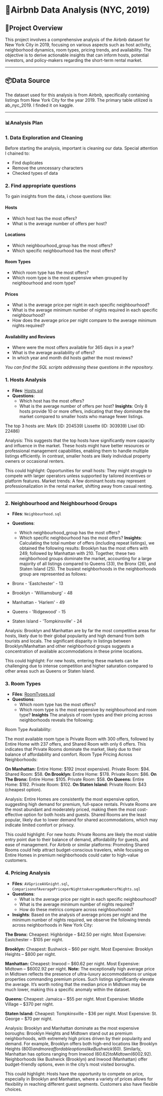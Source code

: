# 🏨Airbnb Data Analysis (NYC, 2019)

## 📜Project Overview
This project involves a comprehensive analysis of the Airbnb dataset for New York City in 2019, focusing on various aspects such as host activity, neighborhood dynamics, room types, pricing trends, and availability. The objective is to derive actionable insights that can inform hosts, potential investors, and policy-makers regarding the short-term rental market.

---

## 📦Data Source
The dataset used for this analysis is from Airbnb, specifically containing listings from New York City for the year 2019. The primary table utilized is ab_nyc_2019. I finded it on kaggle. 

---

### **📊Analysis Plan**

### **1. Data Exploration and Cleaning**
Before starting the analysis, important is cleaning our data. Special attention I chained to:
- Find duplicates
- Remove the unncessary characters
- Checked types of data

### **2. Find appropriate questions**
To gain insights from the data, i chose questions like:

#### **Hosts**
- Which host has the most offers?
- What is the average number of offers per host?

#### **Locations**
- Which neighbourhood_group has the most offers?
- Which specific neighbourhood has the most offers?

#### **Room Types**
- Which room type has the most offers?
- Which room type is the most expensive when grouped by neighbourhood and room type?

#### **Prices**
- What is the average price per night in each specific neighbourhood?
- What is the average minimum number of nights required in each specific neighbourhood?
- How does the average price per night compare to the average minimum nights required?

#### **Availability and Reviews**
- Where were the most offers available for 365 days in a year?
- What is the average availability of offers?
- In which year and month did hosts gather the most reviews?

*You can find the SQL scripts addressing these questions in the repository.*

### **1. Hosts Analysis**
- **Files**: [Hosts.sql](DataAnalysis/Hosts.sql)
- **Questions**:
  - Which host has the most offers?
  - What is the average number of offers per host?
**Insights**:
Only 8 hosts provide 10 or more offers, indicating that they dominate the market compared to smaller hosts who manage fewer listings.

The top 3 hosts are:
Mark (ID: 204539)
Lissette (ID: 303939)
Lisel (ID: 22486)

Analysis:
This suggests that the top hosts have significantly more capacity and influence in the market. These hosts might have better resources or professional management capabilities, enabling them to handle multiple listings efficiently. In contrast, smaller hosts are likely individual property owners or occasional renters. 

This could highlight:
Opportunities for small hosts: They might struggle to compete with larger operators unless supported by tailored incentives or platform features.
Market trends: A few dominant hosts may represent professionalization in the rental market, shifting away from casual renting.

---

### **2. Neighbourhood and Neighbourhood Groups**
- **Files**: `Neighbourhood.sql`
- **Questions**:
  - Which neighbourhood_group has the most offers?
  - Which specific neighbourhood has the most offers?
**Insights**:
Calculating the total number of offers (including repeat listings), we obtained the following results:
Brooklyn has the most offers with 249, followed by Manhattan with 210.
Together, these two neighborhood groups dominate the market, accounting for a large majority of all listings compared to Queens (33), the Bronx (26), and Staten Island (25).
The busiest neighborhoods in the neighborhoods group are represented as follows:

- Bronx - 'Eastchester' - 13
- Brooklyn - 'Williamsburg' - 48
- Manhattan - 'Harlem' - 49
- Queens - 'Ridgewood' - 15
- Staten Island - 'Tompkinsville' - 24

Analysis:
Brooklyn and Manhattan are by far the most competitive areas for hosts, likely due to their global popularity and high demand from both tourists and locals.
The significant disparity in listings between Brooklyn/Manhattan and other neighborhood groups suggests a concentration of available accommodations in these prime locations.

This could highlight:
For new hosts, entering these markets can be challenging due to intense competition and higher saturation compared to other areas such as Queens or Staten Island.

### **3. Room Types**
- **Files**: [RoomTypes.sql](DataAnalysis/RoomTypes.sql)
- **Questions**:
  - Which room type has the most offers?
  - Which room type is the most expensive by neighbourhood and room type?
 **Insights**
The analysis of room types and their pricing across neighborhoods reveals the following:

Room Type Availability:

The most available room type is Private Room with 300 offers, followed by Entire Home with 237 offers, and Shared Room with only 6 offers.
This indicates that Private Rooms dominate the market, likely due to their balance of affordability and comfort.
Room Type Pricing Across Neighborhoods:

**On Manhattan:**
Entire Home: $192 (most expensive).
Private Room: $94.
Shared Room: $58.
**On Brooklyn:**
Entire Home: $178.
Private Room: $86.
**On The Bronx:**
Entire Home: $105.
Private Room: $58.
**On Queens:**
Entire Home: $192.
Private Room: $102.
**On Staten Island:**
Private Room: $43 (cheapest option).

Analysis:
Entire Homes are consistently the most expensive option, suggesting high demand for premium, full-space rentals.
Private Rooms are the most abundant and moderately priced, making them the most cost-effective option for both hosts and guests.
Shared Rooms are the least popular, likely due to lower demand for shared accommodations, which may indicate limited comfort or privacy.

This could highlight:
For new hosts: Private Rooms are likely the most viable entry point due to their balance of demand, affordability for guests, and ease of management.
For Airbnb or similar platforms: Promoting Shared Rooms could help attract budget-conscious travelers, while focusing on Entire Homes in premium neighborhoods could cater to high-value customers.

### **4. Pricing Analysis**
- **Files**: `AVGpriceAVGnight.sql`, `ComparisonofAveragePriceperNighttoAverageNumberofNights.sql`
- **Questions**:
  - What is the average price per night in each specific neighbourhood?
  - What is the average minimum number of nights required?
  - How do these metrics compare across neighbourhoods?
- **Insights**:
Based on the analysis of average prices per night and the minimum number of nights required, we observe the following trends across neighborhoods in New York City:

**The Bronx:**
Cheapest: Highbridge – $42.50 per night.
Most Expensive: Eastchester – $105 per night.

**Brooklyn:**
Cheapest: Bushwick – $60 per night.
Most Expensive: Brooklyn Heights – $800 per night.

**Manhattan:**
Cheapest: Inwood – $60.62 per night.
Most Expensive: Midtown – $6002.92 per night.
**Note:**
The exceptionally high average price in Midtown reflects the presence of ultra-luxury accommodations or unique properties commanding premium prices. 
Such listings significantly elevate the average. It’s worth noting that the median price in Midtown may be much lower, making this a specific anomaly within the dataset.

**Queens:**
Cheapest: Jamaica – $55 per night.
Most Expensive: Middle Village – $370 per night.

**Staten Island:**
Cheapest: Tompkinsville – $36 per night.
Most Expensive: St. George – $70 per night.

Analysis:
Brooklyn and Manhattan dominate as the most expensive boroughs:
Brooklyn Heights and Midtown stand out as premium neighborhoods, with extremely high prices driven by their popularity and demand.
For example, Brooklyn offers both high-end locations like Brooklyn Heights ($800) and more affordable options like Bushwick ($60).
Similarly, Manhattan has options ranging from Inwood ($60.62) to Midtown ($6002.92).
Neighborhoods like Bushwick (Brooklyn) and Inwood (Manhattan) offer budget-friendly options, even in the city’s most visited boroughs.

This could highlight:
Hosts have the opportunity to compete on price, especially in Brooklyn and Manhattan, where a variety of prices allows for flexibility in reaching different guest segments. Customers also have flexible choices.





